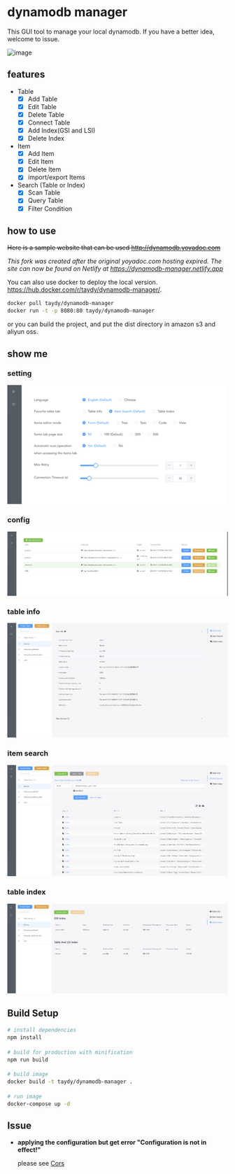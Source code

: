 # dynamodb manager

This GUI tool to manage your local dynamodb.
If you have a better idea, welcome to issue.

![image](readme/dynamodb-manager.gif)

## features

* Table
  * [x] Add Table
  * [x] Edit Table
  * [x] Delete Table
  * [x] Connect Table
  * [x] Add Index(GSI and LSI)
  * [x] Delete Index
* Item
  * [x] Add Item
  * [x] Edit Item
  * [x] Delete Item
  * [x] import/export Items
* Search (Table or Index)
  * [x] Scan Table
  * [x] Query Table
  * [x] Filter Condition

## how to use

~~Here is a sample website that can be used http://dynamodb.yoyadoc.com~~

*This fork was created after the original yoyadoc.com hosting expired. The site can now be found on Netlify at
https://dynamodb-manager.netlify.app*

You can also use docker to deploy the local version. https://hub.docker.com/r/taydy/dynamodb-manager/.
``` bash
docker pull taydy/dynamodb-manager
docker run -t -p 8080:80 taydy/dynamodb-manager
```
or you can build the project, and put the dist directory in amazon s3 and aliyun oss.

## show me
### setting
![image](readme/setting.png)

### config
![image](readme/config.png)

### table info
![image](readme/tableinfo.png)

### item search
![image](readme/item_search.png)

### table index
![image](readme/index.png)

## Build Setup

``` bash
# install dependencies
npm install

# build for production with minification
npm run build

# build image
docker build -t taydy/dynamodb-manager .

# run image
docker-compose up -d
```

## Issue
-  **applying the configuration but get error "Configuration is not in effect!"**

    please see [Cors](https://github.com/YoyaTeam/dynamodb-manager/issues/9)
